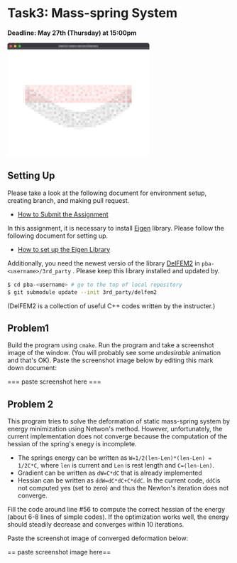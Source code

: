 # Task3: Mass-spring System

**Deadline: May 27th (Thursday) at 15:00pm**

![preview](preview.png)

## Setting Up

Please take a look at the following document for environment setup, creating branch, and making pull request.

- [How to Submit the Assignment](../doc/submit.md)

In this assignment, it is necessary to install [Eigen](https://eigen.tuxfamily.org/index.php?title=Main_Page) library. 
Please follow the following document for setting up.    

- [How to set up the Eigen Library](../doc/setup_eigen.md)  


Additionally, you need the newest versio of the library [DelFEM2](https://github.com/nobuyuki83/delfem2) in `pba-<username>/3rd_party` . Please keep this library installed and updated by. 

```bash
$ cd pba-<username> # go to the top of local repository
$ git submodule update --init 3rd_party/delfem2
```

(DelFEM2 is a collection of useful C++ codes written by the instructer.)



## Problem1

Build the program using `cmake`. Run the program and take a screenshot image of the window. (You will probably see some *undesirable* animation and that's OK). Paste the screenshot image below by editing this mark down document:

=== paste screenshot here ===





## Problem 2

This program tries to solve the deformation of static mass-spring system by energy minimization using Netwon's method. However, unfortunately, the current implementation does not converge because the computation of the hessian of the spring's enegy is incomplete. 

- The springs energy can be written as `W=1/2(len-Len)*(len-Len) = 1/2C*C`, where `len` is current and `Len` is rest length and `C=(len-Len)`.
- Gradient can be written as `dW=C*dC` that is already implemented
- Hessian can be written as `ddW=dC*dC+C*ddC`. In the current code, `ddC`is not computed yes (set to zero) and thus the Newton's iteration does not converge. 

Fill the code around line #56 to compute the correct hessian of the energy (about 6-8 lines of simple codes). If the optimization works well, the energy should steadily decrease and converges within 10 iterations.

Paste the screenshot image of converged deformation below:

== paste screenshot image here==









